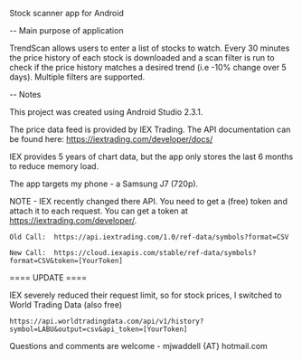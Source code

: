 Stock scanner app for Android

-- Main purpose of application

TrendScan allows users to enter a list of stocks to watch. Every 30 minutes the price history of each stock is downloaded and a scan filter is run to check if the price history matches a desired trend (i.e -10% change over 5 days). Multiple filters are supported.

-- Notes

This project was created using Android Studio 2.3.1.

The price data feed is provided by IEX Trading. The API documentation can be found here: https://iextrading.com/developer/docs/

IEX provides 5 years of chart data, but the app only stores the last 6 months to reduce memory load.

The app targets my phone - a Samsung J7 (720p).

NOTE - IEX recently changed there API. You need to get a (free) token and attach it to each request. You can get a token at https://iextrading.com/developer/. 

    Old Call:  https://api.iextrading.com/1.0/ref-data/symbols?format=CSV

    New Call:  https://cloud.iexapis.com/stable/ref-data/symbols?format=CSV&token=[YourToken]


==== UPDATE ====

IEX severely reduced their request limit, so for stock prices, I switched to World Trading Data (also free)

    https://api.worldtradingdata.com/api/v1/history?symbol=LABU&output=csv&api_token=[YourToken]

Questions and comments are welcome - mjwaddell {AT} hotmail.com
